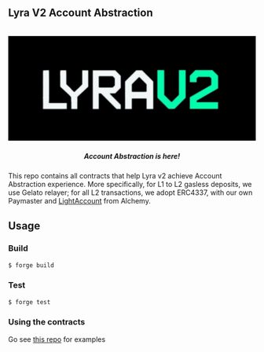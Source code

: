 ## Lyra V2 Account Abstraction

<div align="center">
  <p align='center'>
    <br>
    <img src='./imgs/lyrav2.png' alt='lyra' width="600" />
    <h5 align="center"> Account Abstraction is here! </h6>
</p> 
</div>

This repo contains all contracts that help Lyra v2 achieve Account Abstraction experience. 
More specifically, for L1 to L2 gasless deposits, we use Gelato relayer; for all L2 transactions, we adopt ERC4337, with our own Paymaster and [LightAccount](!https://github.com/alchemyplatform/light-account/blob/main/src/LightAccount.sol) from Alchemy. 

## Usage

### Build

```shell
$ forge build
```

### Test

```shell
$ forge test
```

### Using the contracts

Go see [this repo](https://github.com/antoncoding/lyra-aa-example) for examples